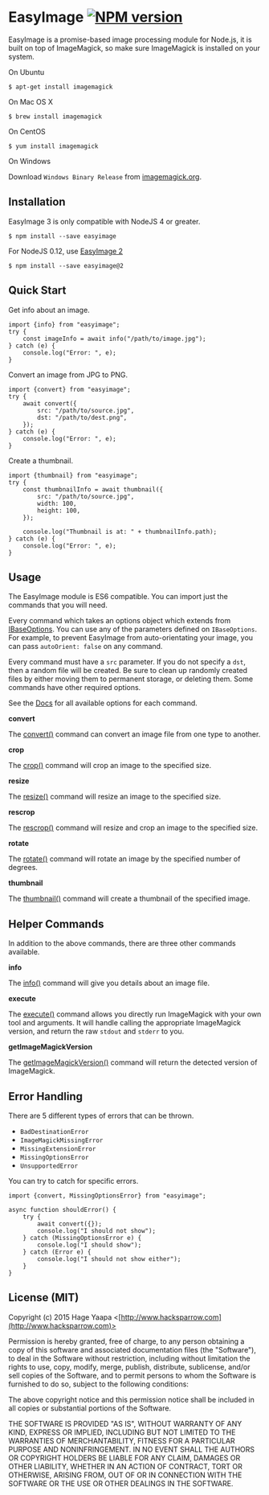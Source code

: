EasyImage [![NPM version](https://badge.fury.io/js/easyimage.svg)](https://badge.fury.io/js/easyimage)
=========

EasyImage is a promise-based image processing module for Node.js, it is built on top of ImageMagick, so make sure ImageMagick is installed on your system.

On Ubuntu
```
$ apt-get install imagemagick
```

On Mac OS X
```
$ brew install imagemagick
```

On CentOS
```
$ yum install imagemagick
```

On Windows
  
Download `Windows Binary Release` from [imagemagick.org](https://www.imagemagick.org/script/download.php#windows).

## Installation

EasyImage 3 is only compatible with NodeJS 4 or greater.

```
$ npm install --save easyimage
```

For NodeJS 0.12, use [EasyImage 2](https://github.com/hacksparrow/node-easyimage/tree/v2.2.0)

```
$ npm install --save easyimage@2
```

## Quick Start

Get info about an image.

```
import {info} from "easyimage";
try {
    const imageInfo = await info("/path/to/image.jpg");
} catch (e) {
    console.log("Error: ", e);
}
```

Convert an image from JPG to PNG.

```
import {convert} from "easyimage";
try {
    await convert({
        src: "/path/to/source.jpg",
        dst: "/path/to/dest.png",
    });
} catch (e) {
    console.log("Error: ", e);
}
```

Create a thumbnail.

```
import {thumbnail} from "easyimage";
try {
    const thumbnailInfo = await thumbnail({
        src: "/path/to/source.jpg",
        width: 100,
        height: 100,
    });
    
    console.log("Thumbnail is at: " + thumbnailInfo.path);
} catch (e) {
    console.log("Error: ", e);
}
```

## Usage

The EasyImage module is ES6 compatible. You can import just the commands that you will need.

Every command which takes an options object which extends from [IBaseOptions](https://mrkmg.github.io/node-easyimage/interfaces/ibaseoptions.html). You can use
any of the parameters defined on `IBaseOptions`. For example, to prevent EasyImage from auto-orientating your image, you can pass `autoOrient: false` on any
command.

Every command must have a `src` parameter. If you do not specify a `dst`, then a random file will be created. Be sure to clean up randomly created files by
either moving them to permanent storage, or deleting them. Some commands have other required options.

See the [Docs](https://mrkmg.github.io/node-easyimage/index.html) for all available options for each command.

**convert**

The [convert()](https://mrkmg.github.io/node-easyimage/docs/globals.html#convert) command can convert an image file from one type to another.

**crop**

The [crop()](https://mrkmg.github.io/node-easyimage/globals.html#crop) command will crop an image to the specified size.

**resize**

The [resize()](https://mrkmg.github.io/node-easyimage/globals.html#resize) command will resize an image to the specified size.

**rescrop**

The [rescrop()](https://mrkmg.github.io/node-easyimage/globals.html#rescrop) command will resize and crop an image to the specified size.

**rotate**

The [rotate()](https://mrkmg.github.io/node-easyimage/globals.html#rotate) command will rotate an image by the specified number of degrees.

**thumbnail**

The [thumbnail()](https://mrkmg.github.io/node-easyimage/globals.html#thumbnail) command will create a thumbnail of the specified image.


## Helper Commands

In addition to the above commands, there are three other commands available.

**info**

The [info()](https://mrkmg.github.io/node-easyimage/globals.html#info) command will give you details about an image file.


**execute**

The [execute()]() command allows you directly run ImageMagick with your own tool and arguments. It will handle calling the appropriate ImageMagick version, and 
return the raw `stdout` and `stderr` to you.


**getImageMagickVersion**

The [getImageMagickVersion()](https://mrkmg.github.io/node-easyimage/globals.html#getimagemagickversion) command will return the detected version of 
ImageMagick.


## Error Handling

There are 5 different types of errors that can be thrown.

- `BadDestinationError`
- `ImageMagickMissingError`
- `MissingExtensionError`
- `MissingOptionsError`
- `UnsupportedError`

You can try to catch for specific errors.

```
import {convert, MissingOptionsError} from "easyimage";

async function shouldError() {
    try {
        await convert({});
        console.log("I should not show");
    } catch (MissingOptionsError e) {
        console.log("I should show");
    } catch (Error e) {
        console.log("I should not show either");
    }
}

```

## License (MIT)

Copyright (c) 2015 Hage Yaapa <[http://www.hacksparrow.com](http://www.hacksparrow.com)>

Permission is hereby granted, free of charge, to any person obtaining a copy
of this software and associated documentation files (the "Software"), to deal
in the Software without restriction, including without limitation the rights
to use, copy, modify, merge, publish, distribute, sublicense, and/or sell
copies of the Software, and to permit persons to whom the Software is
furnished to do so, subject to the following conditions:

The above copyright notice and this permission notice shall be included in
all copies or substantial portions of the Software.

THE SOFTWARE IS PROVIDED "AS IS", WITHOUT WARRANTY OF ANY KIND, EXPRESS OR
IMPLIED, INCLUDING BUT NOT LIMITED TO THE WARRANTIES OF MERCHANTABILITY,
FITNESS FOR A PARTICULAR PURPOSE AND NONINFRINGEMENT. IN NO EVENT SHALL THE
AUTHORS OR COPYRIGHT HOLDERS BE LIABLE FOR ANY CLAIM, DAMAGES OR OTHER
LIABILITY, WHETHER IN AN ACTION OF CONTRACT, TORT OR OTHERWISE, ARISING FROM, 
OUT OF OR IN CONNECTION WITH THE SOFTWARE OR THE USE OR OTHER DEALINGS IN THE
SOFTWARE.
